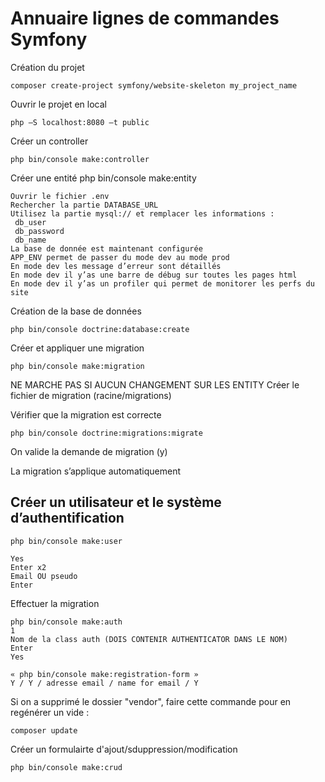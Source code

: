 # Annuaire lignes de commandes Symfony

Création du projet
```
composer create-project symfony/website-skeleton my_project_name 
```

Ouvrir le projet en local 
```
php –S localhost:8080 –t public
```

Créer un controller 
```
php bin/console make:controller
```

Créer une entité
php bin/console make:entity

```
Ouvrir le fichier .env
Rechercher la partie DATABASE_URL
Utilisez la partie mysql:// et remplacer les informations :
 db_user
 db_password
 db_name
La base de donnée est maintenant configurée
APP_ENV permet de passer du mode dev au mode prod 
En mode dev les message d’erreur sont détaillés
En mode dev il y’as une barre de débug sur toutes les pages html
En mode dev il y’as un profiler qui permet de monitorer les perfs du site
```

Création de la base de données 
```
php bin/console doctrine:database:create 
```

Créer et appliquer une migration
```
php bin/console make:migration
```

NE MARCHE PAS SI AUCUN CHANGEMENT SUR LES ENTITY
Créer le fichier de migration (racine/migrations)

Vérifier que la migration est correcte
```
php bin/console doctrine:migrations:migrate
```
On valide la demande de migration (y)

La migration s’applique automatiquement

## Créer un utilisateur et le système d’authentification

```
php bin/console make:user

Yes
Enter x2
Email OU pseudo
Enter
```

Effectuer la migration
```
php bin/console make:auth
1
Nom de la class auth (DOIS CONTENIR AUTHENTICATOR DANS LE NOM)
Enter
Yes

« php bin/console make:registration-form »
Y / Y / adresse email / name for email / Y
```

Si on a supprimé le dossier "vendor", faire cette commande pour en regénérer un vide : 
```
composer update
```

Créer un formulairte d'ajout/sduppression/modification
```
php bin/console make:crud
```
